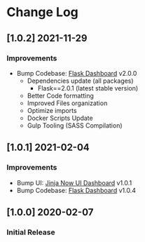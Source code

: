# Change Log

## [1.0.2] 2021-11-29
### Improvements

- Bump Codebase: [Flask Dashboard](https://github.com/app-generator/boilerplate-code-flask-dashboard) v2.0.0
  - Dependencies update (all packages) 
    - Flask==2.0.1 (latest stable version)
  - Better Code formatting
  - Improved Files organization
  - Optimize imports
  - Docker Scripts Update
  - Gulp Tooling  (SASS Compilation)

## [1.0.1] 2021-02-04
### Improvements 

- Bump UI: [Jinja Now UI Dashboard](https://github.com/app-generator/jinja-now-ui-dashboard/releases) v1.0.1
- Bump Codebase: [Flask Dashboard](https://github.com/app-generator/boilerplate-code-flask-dashboard) v1.0.4

## [1.0.0] 2020-02-07
### Initial Release
